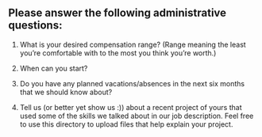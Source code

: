 Please answer the following administrative questions:
-----------------------------------------------------

1. What is your desired compensation range?
   (Range meaning the least you&#8217;re comfortable with
    to the most you think you&#8217;re worth.)

2. When can you start?

3. Do you have any planned vacations/absences in the next
   six months that we should know about?

4. Tell us (or better yet show us :)) about a recent project
   of yours that used some of the skills we talked about in 
   our job description. Feel free to use this directory to
   upload files that help explain your project.
